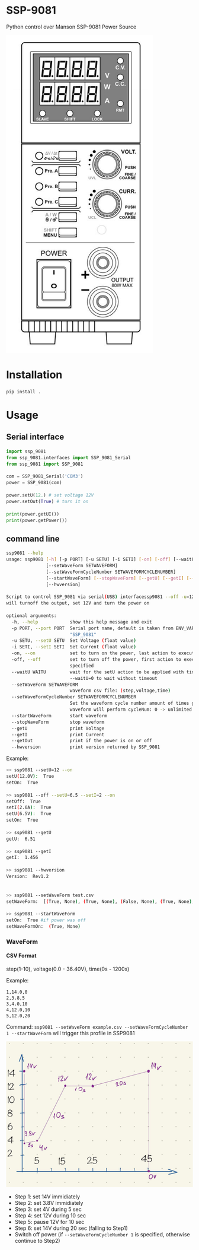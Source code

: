# SSP-9081
Python control over Manson SSP-9081 Power Source 

![SSP-9081_FrontPanel](https://github.com/maslovw/SSP-9081/blob/master/doc/front_panel.png)

# Installation
`pip install .`

# Usage
## Serial interface

```python
import ssp_9081
from ssp_9081.interfaces import SSP_9081_Serial
from ssp_9081 import SSP_9081

com = SSP_9081_Serial('COM3')
power = SSP_9081(com)

power.setU(12.) # set voltage 12V
power.setOut(True) # turn it on

print(power.getUI())
print(power.getPower())
```

## command line
```bash
ssp9081 --help
usage: ssp9081 [-h] [-p PORT] [-u SETU] [-i SETI] [-on] [-off] [--waitU WAITU]
               [--setWaveForm SETWAVEFORM]
               [--setWaveFormCycleNumber SETWAVEFORMCYCLENUMBER]
               [--startWaveForm] [--stopWaveForm] [--getU] [--getI] [--getOut]
               [--hwversion]

Script to control SSP_9081 via serial(USB) interfacessp9081 --off -u=12 --on:
will turnoff the output, set 12V and turn the power on

optional arguments:
  -h, --help            show this help message and exit
  -p PORT, --port PORT  Serial port name, default is taken from ENV_VAR
                        "SSP_9081"
  -u SETU, --setU SETU  Set Voltage (float value)
  -i SETI, --setI SETI  Set Current (float value)
  -on, --on             set to turn on the power, last action to execute
  -off, --off           set to turn off the power, first action to execute if
                        specified
  --waitU WAITU         wait for the setU action to be applied with timeout,
                        --waitU=0 to wait without timeout
  --setWaveForm SETWAVEFORM
                        waveform csv file: (step,voltage,time)
  --setWaveFormCycleNumber SETWAVEFORMCYCLENUMBER
                        Set the waveform cycle number amount of times given
                        waveform will perform cycleNum: 0 -> unlimited times
  --startWaveForm       start waveform
  --stopWaveForm        stop waveform
  --getU                print Voltage
  --getI                print Current
  --getOut              print if the power is on or off
  --hwversion           print version returned by SSP_9081
```

Example: 
```bash
>> ssp9081 --setU=12 --on
setU(12.0V):  True
setOn:  True

>> ssp9081 --off --setU=6.5 --setI=2 --on
setOff:  True
setI(2.0A):  True
setU(6.5V):  True
setOn:  True

>> ssp9081 --getU
getU:  6.51

>> ssp9081 --getI
getI:  1.456

>> ssp9081 --hwversion
Version:  Rev1.2


>> ssp9081 --setWaveForm test.csv
setWaveForm:  [(True, None), (True, None), (False, None), (True, None), (True, None), (True, None), (True, None)]

>> ssp9081 --startWaveForm
setOn:  True #if power was off
setWaveFormOn:  (True, None)
```

### WaveForm 

#### CSV Format
step(1-10), voltage(0.0 - 36.40V), time(0s - 1200s)

Example:
```
1,14.0,0
2,3.8,5
3,4.0,10
4,12.0,10
5,12.0,20
```
Command: `ssp9081 --setWaveForm example.csv --setWaveFormCycleNumber 1 --startWaveForm`
will trigger this profile in SSP9081

![SSP-9081_WaveForm example](https://github.com/maslovw/SSP-9081/blob/master/doc/WaveFormExample.jpg)

- Step 1: set 14V immidiately
- Step 2: set 3.8V immidiately
- Step 3: set 4V during 5 sec
- Step 4: set 12V during 10 sec
- Step 5: pause 12V for 10 sec
- Step 6: set 14V during 20 sec (falling to Step1)
- Switch off power (if `--setWaveFormCycleNumber 1` is specified, otherwise continue to Step2)
